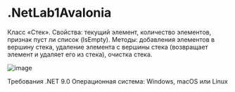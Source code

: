 # .NetLab1Avalonia

Класс «Стек».
Свойства: текущий элемент, количество элементов, признак пуст ли список (IsEmpty).
Методы: добавления элементов в вершину стека, удаление элемента с вершины стека (возвращает элемент и удаляет его из стека), очистка стека.

![image](https://github.com/user-attachments/assets/8deeeaa2-8c70-4ba4-9274-772d39b34dad)


Требования
.NET 9.0
Операционная система: Windows, macOS или Linux
